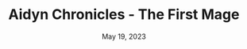 ---
layout: n64
title: "Aidyn Chronicles - The First Mage"
categories:
 - approved
 - n64
 - universal
 - safe
tags:
- rpg
- fantasy
series:
date: May 19, 2023
permalink: /games/aidyn-chronicles/play/details
publisher: THQ
gid: aidyn-chronicles
edition: us
---